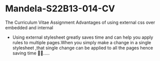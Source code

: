 # Mandela-S22B13-014-CV
The Curriculum Vitae Assignment
Advantages of using external css over embedded and internal
- Using external stylesheet greatly saves time and can help you 
apply rules to multiple pages.When you simply make a change in a single stylesheet ,that single change can be applied to all the 
pages hence saving time 🤟🏽.....
